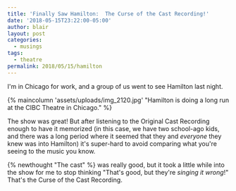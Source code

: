 ```yaml
---
title: 'Finally Saw Hamilton:  The Curse of the Cast Recording!'
date: '2018-05-15T23:22:00-05:00'
author: blair
layout: post
categories:
  - musings
tags:
  - theatre
permalink: 2018/05/15/hamilton
---
```

I'm in Chicago for work, and a group of us went to see Hamilton last night.

{% maincolumn 'assets/uploads/img_2120.jpg' "Hamilton is doing a long run at the CIBC Theatre in Chicago." %}

The show was great!  But after listening to the Original Cast Recording enough to have it memorized (in this case, we have two school-ago kids, and there was a long period where it seemed that they and _everyone_ they knew was into Hamilton) it's super-hard to avoid comparing what you're seeing to the music you know. 

{% newthought "The cast" %} was really good, but it took a little while into the show for me to stop thinking "That's good, but they're _singing it wrong_!"  That's the Curse of the Cast Recording.

